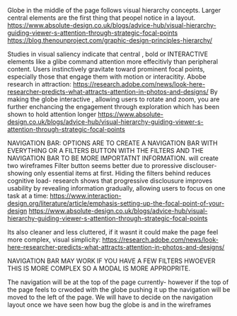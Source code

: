 Globe in the middle of the page follows visual hierarchy concepts.
Larger central elements are the first thing that peopel notice in a layout.
https://www.absolute-design.co.uk/blogs/advice-hub/visual-hierarchy-guiding-viewer-s-attention-through-strategic-focal-points
https://blog.thenounproject.com/graphic-design-principles-hierarchy/

Studies in visual saliency indicate that central , bold or INTERACTIVE elements like a glibe command attention more effecitivly than peripheral content.
Users instinctively gravitate toward prominent focal points, especially those that engage them with motion or interacitity.
Abobe research in attraction:
https://research.adobe.com/news/look-here-researcher-predicts-what-attracts-attention-in-photos-and-designs/
By making the globe interactive , allowing users to rotate and zoom, you are further enchancing the engagement through exploration which has been shown to hold attention longer
https://www.absolute-design.co.uk/blogs/advice-hub/visual-hierarchy-guiding-viewer-s-attention-through-strategic-focal-points


NAVIGATION BAR:
OPTIONS ARE TO CREATE A NAVIGATION BAR WITH EVERYTHING OR A FILTERS BUTTON WITH THE FILTERS AND THE NAVIGATION BAR TO BE MORE IMPORTATNT INFORMATION.
will create two wireframes
Filter button seems better due to proressive disclouser- showing only essential items at first.
Hiding the filters behind reduces cognitive load- research shows that progressive disclousure improves usability by revealing information gradually, allowing users to focus on one task at a time:
https://www.interaction-design.org/literature/article/emphasis-setting-up-the-focal-point-of-your-design
https://www.absolute-design.co.uk/blogs/advice-hub/visual-hierarchy-guiding-viewer-s-attention-through-strategic-focal-points

Its also cleaner and less cluttered, if it wasnt it could make the page feel more complex, visual simplicity:
https://research.adobe.com/news/look-here-researcher-predicts-what-attracts-attention-in-photos-and-designs/

NAVIGATION BAR MAY WORK IF YOU HAVE A FEW FILTERS HWOEVER THIS IS MORE COMPLEX SO A MODAL IS MORE APPROPRITE.

The navigation will be at the top of the page currently- however if the top of the page feels to crwoded with the globe pushing it up the navigation will be moved to the left of the page.
We will have to decide on the navigation layout once we have seen how bug the globe is and in the wireframes
